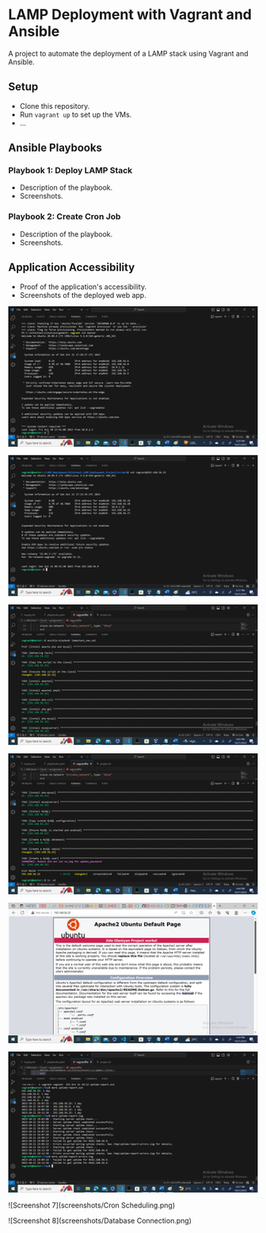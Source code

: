 # LAMP Deployment with Vagrant and Ansible

A project to automate the deployment of a LAMP stack using Vagrant and Ansible.

## Setup

- Clone this repository.
- Run `vagrant up` to set up the VMs.
- ...

## Ansible Playbooks

### Playbook 1: Deploy LAMP Stack
- Description of the playbook.
- Screenshots.

### Playbook 2: Create Cron Job
- Description of the playbook.
- Screenshots.

## Application Accessibility

- Proof of the application's accessibility.
- Screenshots of the deployed web app.

![Screenshot 1](screenshots/master_vm_details.png)

![Screenshot 2](screenshots/slave_vm_details.png)

![Screenshot 3](screenshots/screenshot2.png)

![Screenshot 4](screenshots/screenshot3.png)

![Screenshot 5](screenshots/screenshot1.png)

![Screenshot 6](screenshots/servers_uptime_logs.png)

![Screenshot 7](screenshots/Cron Scheduling.png)

![Screenshot 8](screenshots/Database Connection.png)
